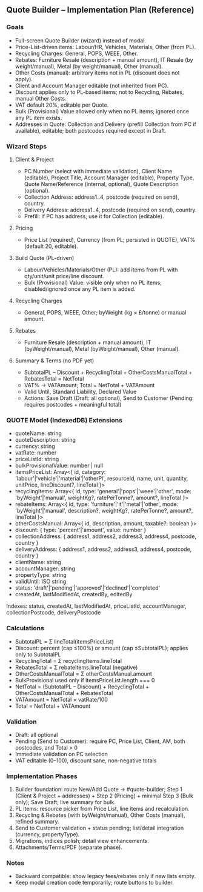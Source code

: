 ## Quote Builder – Implementation Plan (Reference)

### Goals
- Full-screen Quote Builder (wizard) instead of modal.
- Price-List-driven items: Labour/HR, Vehicles, Materials, Other (from PL).
- Recycling Charges: General, POPS, WEEE, Other.
- Rebates: Furniture Resale (description + manual amount), IT Resale (by weight/manual), Metal (by weight/manual), Other (manual).
- Other Costs (manual): arbitrary items not in PL (discount does not apply).
- Client and Account Manager editable (not inherited from PC).
- Discount applies only to PL-based items; not to Recycling, Rebates, manual Other Costs.
- VAT default 20%, editable per Quote.
- Bulk (Provisional) Value allowed only when no PL items; ignored once any PL item exists.
- Addresses in Quote: Collection and Delivery (prefill Collection from PC if available), editable; both postcodes required except in Draft.

### Wizard Steps
1) Client & Project
   - PC Number (select with immediate validation), Client Name (editable), Project Title, Account Manager (editable), Property Type, Quote Name/Reference (internal, optional), Quote Description (optional).
   - Collection Address: address1..4, postcode (required on send), country.
   - Delivery Address: address1..4, postcode (required on send), country.
   - Prefill: if PC has address, use it for Collection (editable).

2) Pricing
   - Price List (required), Currency (from PL; persisted in QUOTE), VAT% (default 20, editable).

3) Build Quote (PL-driven)
   - Labour/Vehicles/Materials/Other (PL): add items from PL with qty/unit/unit price/line discount.
   - Bulk (Provisional) Value: visible only when no PL items; disabled/ignored once any PL item is added.

4) Recycling Charges
   - General, POPS, WEEE, Other; byWeight (kg × £/tonne) or manual amount.

5) Rebates
   - Furniture Resale (description + manual amount), IT (byWeight/manual), Metal (byWeight/manual), Other (manual).

6) Summary & Terms (no PDF yet)
   - SubtotalPL – Discount + RecyclingTotal + OtherCostsManualTotal + RebatesTotal = NetTotal
   - VAT% → VATAmount; Total = NetTotal + VATAmount
   - Valid Until, Standard Liability, Declared Value
   - Actions: Save Draft (Draft: all optional), Send to Customer (Pending: requires postcodes + meaningful total)

### QUOTE Model (IndexedDB) Extensions
- quoteName: string
- quoteDescription: string
- currency: string
- vatRate: number
- priceListId: string
- bulkProvisionalValue: number | null
- itemsPriceList: Array<{ id, category: 'labour'|'vehicle'|'material'|'otherPl', resourceId, name, unit, quantity, unitPrice, lineDiscount?, lineTotal }>
- recyclingItems: Array<{ id, type: 'general'|'pops'|'weee'|'other', mode: 'byWeight'|'manual', weightKg?, ratePerTonne?, amount?, lineTotal }>
- rebateItems: Array<{ id, type: 'furniture'|'it'|'metal'|'other', mode: 'byWeight'|'manual', description?, weightKg?, ratePerTonne?, amount?, lineTotal }>
- otherCostsManual: Array<{ id, description, amount, taxable?: boolean }>
- discount: { type: 'percent'|'amount', value: number }
- collectionAddress: { address1, address2, address3, address4, postcode, country }
- deliveryAddress: { address1, address2, address3, address4, postcode, country }
- clientName: string
- accountManager: string
- propertyType: string
- validUntil: ISO string
- status: 'draft'|'pending'|'approved'|'declined'|'completed'
- createdAt, lastModifiedAt, createdBy, editedBy

Indexes: status, createdAt, lastModifiedAt, priceListId, accountManager, collectionPostcode, deliveryPostcode

### Calculations
- SubtotalPL = Σ lineTotal(itemsPriceList)
- Discount: percent (cap ≤100%) or amount (cap ≤SubtotalPL); applies only to SubtotalPL
- RecyclingTotal = Σ recyclingItems.lineTotal
- RebatesTotal = Σ rebateItems.lineTotal (negative)
- OtherCostsManualTotal = Σ otherCostsManual.amount
- BulkProvisional used only if itemsPriceList.length === 0
- NetTotal = (SubtotalPL – Discount) + RecyclingTotal + OtherCostsManualTotal + RebatesTotal
- VATAmount = NetTotal × vatRate/100
- Total = NetTotal + VATAmount

### Validation
- Draft: all optional
- Pending (Send to Customer): require PC, Price List, Client, AM, both postcodes, and Total > 0
- Immediate validation on PC selection
- VAT editable (0–100), discount sane, non-negative totals

### Implementation Phases
1) Builder foundation: route New/Add Quote → #quote-builder; Step 1 (Client & Project + addresses) + Step 2 (Pricing) + minimal Step 3 (Bulk only); Save Draft; live summary for bulk.
2) PL items: resource picker from Price List, line items and recalculation.
3) Recycling & Rebates (with byWeight/manual), Other Costs (manual), refined summary.
4) Send to Customer validation + status pending; list/detail integration (currency, propertyType).
5) Migrations, indices polish; detail view enhancements.
6) Attachments/Terms/PDF (separate phase).

### Notes
- Backward compatible: show legacy fees/rebates only if new lists empty.
- Keep modal creation code temporarily; route buttons to builder.


